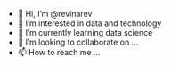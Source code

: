 - 👋 Hi, I’m @revinarev
- 👀 I’m interested in data and technology
- 🌱 I’m currently learning data science
- 💞️ I’m looking to collaborate on ...
- 📫 How to reach me ...

<!---
revinarev/revinarev is a ✨ special ✨ repository because its `README.md` (this file) appears on your GitHub profile.
You can click the Preview link to take a look at your changes.
--->
